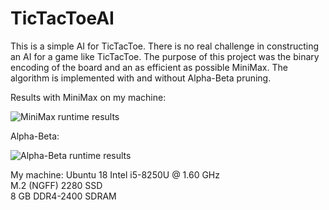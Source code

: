 # TicTacToeAI

This is a simple AI for TicTacToe. There is no real challenge in constructing an AI for a game like TicTacToe. The purpose of this project was the binary encoding of the board and an as efficient as possible MiniMax. The algorithm is implemented with and without Alpha-Beta pruning.

Results with MiniMax on my machine:

![MiniMax runtime results](http://datasecs.de/images/TicTacToeAI_time_minimax_results.png)

Alpha-Beta:

![Alpha-Beta runtime results](http://datasecs.de/images/TicTacToeAI_time_alphaBeta_results.png)

My machine:
Ubuntu 18
Intel i5-8250U @ 1.60 GHz  
M.2 (NGFF) 2280 SSD  
8 GB DDR4-2400 SDRAM
